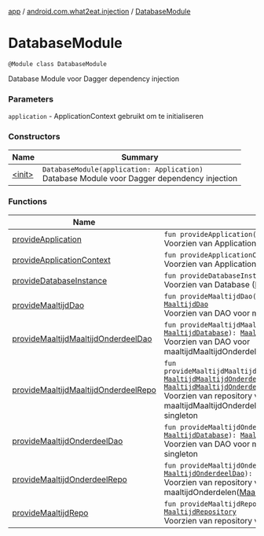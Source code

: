 [app](../../index.md) / [android.com.what2eat.injection](../index.md) / [DatabaseModule](./index.md)

# DatabaseModule

`@Module class DatabaseModule`

Database Module voor Dagger dependency injection

### Parameters

`application` - ApplicationContext gebruikt om te initialiseren

### Constructors

| Name | Summary |
|---|---|
| [&lt;init&gt;](-init-.md) | `DatabaseModule(application: Application)`<br>Database Module voor Dagger dependency injection |

### Functions

| Name | Summary |
|---|---|
| [provideApplication](provide-application.md) | `fun provideApplication(): Application`<br>Voorzien van Application singleton |
| [provideApplicationContext](provide-application-context.md) | `fun provideApplicationContext(): Context`<br>Voorzien van ApplicationContext singleton |
| [provideDatabaseInstance](provide-database-instance.md) | `fun provideDatabaseInstance(context: Context): `[`MaaltijdDatabase`](../../android.com.what2eat.database/-maaltijd-database/index.md)<br>Voorzien van Database ([MaaltijdDatabase](../../android.com.what2eat.database/-maaltijd-database/index.md)) singleton |
| [provideMaaltijdDao](provide-maaltijd-dao.md) | `fun provideMaaltijdDao(maaltijdDatabase: `[`MaaltijdDatabase`](../../android.com.what2eat.database/-maaltijd-database/index.md)`): `[`MaaltijdDao`](../../android.com.what2eat.database/-maaltijd-dao/index.md)<br>Voorzien van DAO voor maaltijden([MaaltijdDao](../../android.com.what2eat.database/-maaltijd-dao/index.md)) singleton |
| [provideMaaltijdMaaltijdOnderdeelDao](provide-maaltijd-maaltijd-onderdeel-dao.md) | `fun provideMaaltijdMaaltijdOnderdeelDao(maaltijdDatabase: `[`MaaltijdDatabase`](../../android.com.what2eat.database/-maaltijd-database/index.md)`): `[`MaaltijdMaaltijdOnderdeelDao`](../../android.com.what2eat.database/-maaltijd-maaltijd-onderdeel-dao/index.md)<br>Voorzien van DAO voor maaltijdMaaltijdOnderdelen([MaaltijdMaaltijdOnderdeelDao](../../android.com.what2eat.database/-maaltijd-maaltijd-onderdeel-dao/index.md)) singleton |
| [provideMaaltijdMaaltijdOnderdeelRepo](provide-maaltijd-maaltijd-onderdeel-repo.md) | `fun provideMaaltijdMaaltijdOnderdeelRepo(maaltijdMaaltijdOnderdeelDao: `[`MaaltijdMaaltijdOnderdeelDao`](../../android.com.what2eat.database/-maaltijd-maaltijd-onderdeel-dao/index.md)`): `[`MaaltijdMaaltijdOnderdeelRepository`](../../android.com.what2eat.repositories/-maaltijd-maaltijd-onderdeel-repository/index.md)<br>Voorzien van repository voor maaltijdMaaltijdOnderdelen([MaaltijdMaaltijdOnderdeelRepository](../../android.com.what2eat.repositories/-maaltijd-maaltijd-onderdeel-repository/index.md)) singleton |
| [provideMaaltijdOnderdeelDao](provide-maaltijd-onderdeel-dao.md) | `fun provideMaaltijdOnderdeelDao(maaltijdDatabase: `[`MaaltijdDatabase`](../../android.com.what2eat.database/-maaltijd-database/index.md)`): `[`MaaltijdOnderdeelDao`](../../android.com.what2eat.database/-maaltijd-onderdeel-dao/index.md)<br>Voorzien van DAO voor maaltijdOnderdelen([MaaltijdOnderdeelDao](../../android.com.what2eat.database/-maaltijd-onderdeel-dao/index.md)) singleton |
| [provideMaaltijdOnderdeelRepo](provide-maaltijd-onderdeel-repo.md) | `fun provideMaaltijdOnderdeelRepo(maaltijdOnderdeelDao: `[`MaaltijdOnderdeelDao`](../../android.com.what2eat.database/-maaltijd-onderdeel-dao/index.md)`): `[`MaaltijdOnderdeelRepository`](../../android.com.what2eat.repositories/-maaltijd-onderdeel-repository/index.md)<br>Voorzien van repository voor maaltijdOnderdelen([MaaltijdOnderdeelRepository](../../android.com.what2eat.repositories/-maaltijd-onderdeel-repository/index.md)) singleton |
| [provideMaaltijdRepo](provide-maaltijd-repo.md) | `fun provideMaaltijdRepo(maaltijdDao: `[`MaaltijdDao`](../../android.com.what2eat.database/-maaltijd-dao/index.md)`): `[`MaaltijdRepository`](../../android.com.what2eat.repositories/-maaltijd-repository/index.md)<br>Voorzien van repository voor maaltijden([MaaltijdRepository](../../android.com.what2eat.repositories/-maaltijd-repository/index.md)) singleton |
